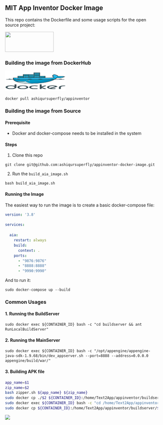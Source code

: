 ## MIT App Inventor Docker Image
This repo contains the Dockerfile and some usage scripts for the open source project:

[<img src="https://appinventor.mit.edu/images/logo.png" width=160 height=66/>](https://github.com/mit-cml/appinventor-sources)

### Building the image from DockerHub
[<img src="https://github.com/devicons/devicon/blob/master/icons/docker/docker-original-wordmark.svg" width=200 height=66/>](https://hub.docker.com/r/ashiqursuperfly/appinventor)

```
docker pull ashiqursuperfly/appinventor
```
### Building the image from Source

#### Prerequisite
- Docker and docker-compose needs to be installed in the system
#### Steps
1. Clone this repo
```
git clone git@github.com:ashiqursuperfly/appinventor-docker-image.git
```
2. Run the `build_aia_image.sh`
```
bash build_aia_image.sh
```
#### Running the Image
The easiest way to run the image is to create a basic docker-compose file:
```yml
version: '3.8'

services:

  aia:
    restart: always
    build:
      context: .
    ports:
      - "9876:9876"
      - "8888:8888"
      - "9990:9990"
```
And to run it:
```
sudo docker-compose up --build
```

### Common Usages
#### 1. Running the BuildServer
```
sudo docker exec ${CONTAINER_ID} bash -c "cd buildserver && ant RunLocalBuildServer"
```
#### 2. Running the MainServer
```
sudo docker exec ${CONTAINER_ID} bash -c "/opt/appengine/appengine-java-sdk-1.9.68/bin/dev_appserver.sh --port=8888 --address=0.0.0.0 appengine/build/war/"
```
#### 3. Building APK file
```bash
app_name=$1
zip_name=$2
bash zipper.sh ${app_name} ${zip_name}
sudo docker cp ./$2 ${CONTAINER_ID}:/home/Text2App/appinventor/buildserver/
sudo docker exec ${CONTAINER_ID} bash -c "cd /home/Text2App/appinventor/buildserver/ && ant RunMain -Dzip.file=./${zip_name} -Duser.name=t2a -Doutput.dir=./"
sudo docker cp ${CONTAINER_ID}:/home/Text2App/appinventor/buildserver/${app_name}.apk ./${app_name}.apk
```
<img src="https://img.shields.io/docker/pulls/ashiqursuperfly/appinventor">
